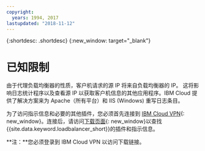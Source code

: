 ```yaml
---
copyright:
  years: 1994, 2017
lastupdated: "2018-11-12"
---
```


{:shortdesc: .shortdesc}
{:new_window: target="_blank"}

# 已知限制

由于代理负载均衡器的性质，客户机请求的源 IP 将来自负载均衡器的 IP。 这将影响日志统计程序以及查看源 IP 以获取客户机信息的其他应用程序。IBM Cloud 提供了解决方案来为 Apache（所有平台）和 IIS (Windows) 重写日志条目。

为了访问指示信息和必要的其他插件，您必须首先连接到 [IBM Cloud VPN](/docs/infrastructure/iaas-vpn/getting-started.html){: new_window}。连接后，请访问[下载页面](http://downloads.softlayer.local/loadbalancer/){: new_window}以查找{{site.data.keyword.loadbalancer_short}}的插件和指示信息。

**注：**您必须登录到 IBM Cloud VPN 以访问下载链接。
